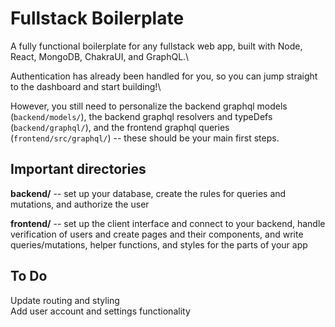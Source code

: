 # Fullstack Boilerplate

A fully functional boilerplate for any fullstack web app, built with Node, React, MongoDB, ChakraUI, and GraphQL.\

Authentication has already been handled for you, so you can jump straight to the dashboard and start building!\

However, you still need to personalize the backend graphql models (`backend/models/`), the backend graphql resolvers and typeDefs (`backend/graphql/`), and the frontend graphql queries (`frontend/src/graphql/`) -- these should be your main first steps.


## Important directories

**backend/** -- set up your database, create the rules for queries and mutations, and authorize the user

**frontend/** -- set up the client interface and connect to your backend, handle verification of users and create pages and their components, and write queries/mutations, helper functions, and styles for the parts of your app


## To Do

Update routing and styling\
Add user account and settings functionality
